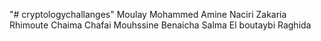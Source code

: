 "# cryptologychallanges" 
Moulay Mohammed Amine 
Naciri Zakaria
Rhimoute Chaima
Chafai Mouhssine
Benaicha Salma
El boutaybi Raghida